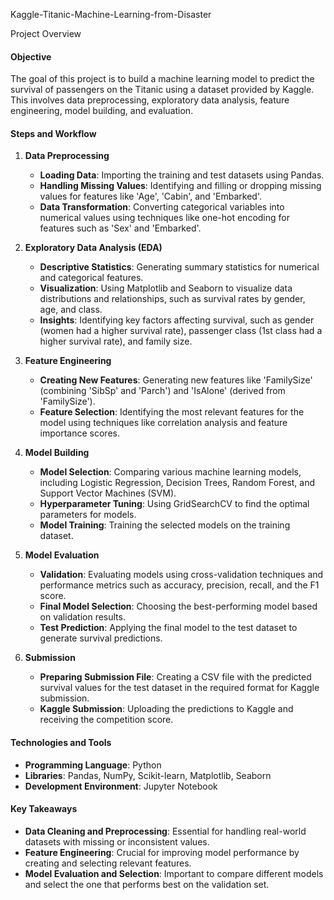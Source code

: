  Kaggle-Titanic-Machine-Learning-from-Disaster

 Project Overview

#### Objective
The goal of this project is to build a machine learning model to predict the survival of passengers on the Titanic using a dataset provided by Kaggle. This involves data preprocessing, exploratory data analysis, feature engineering, model building, and evaluation.

#### Steps and Workflow

1. **Data Preprocessing**
   - **Loading Data**: Importing the training and test datasets using Pandas.
   - **Handling Missing Values**: Identifying and filling or dropping missing values for features like 'Age', 'Cabin', and 'Embarked'.
   - **Data Transformation**: Converting categorical variables into numerical values using techniques like one-hot encoding for features such as 'Sex' and 'Embarked'.

2. **Exploratory Data Analysis (EDA)**
   - **Descriptive Statistics**: Generating summary statistics for numerical and categorical features.
   - **Visualization**: Using Matplotlib and Seaborn to visualize data distributions and relationships, such as survival rates by gender, age, and class.
   - **Insights**: Identifying key factors affecting survival, such as gender (women had a higher survival rate), passenger class (1st class had a higher survival rate), and family size.

3. **Feature Engineering**
   - **Creating New Features**: Generating new features like 'FamilySize' (combining 'SibSp' and 'Parch') and 'IsAlone' (derived from 'FamilySize').
   - **Feature Selection**: Identifying the most relevant features for the model using techniques like correlation analysis and feature importance scores.

4. **Model Building**
   - **Model Selection**: Comparing various machine learning models, including Logistic Regression, Decision Trees, Random Forest, and Support Vector Machines (SVM).
   - **Hyperparameter Tuning**: Using GridSearchCV to find the optimal parameters for models.
   - **Model Training**: Training the selected models on the training dataset.

5. **Model Evaluation**
   - **Validation**: Evaluating models using cross-validation techniques and performance metrics such as accuracy, precision, recall, and the F1 score.
   - **Final Model Selection**: Choosing the best-performing model based on validation results.
   - **Test Prediction**: Applying the final model to the test dataset to generate survival predictions.

6. **Submission**
   - **Preparing Submission File**: Creating a CSV file with the predicted survival values for the test dataset in the required format for Kaggle submission.
   - **Kaggle Submission**: Uploading the predictions to Kaggle and receiving the competition score.

#### Technologies and Tools
- **Programming Language**: Python
- **Libraries**: Pandas, NumPy, Scikit-learn, Matplotlib, Seaborn
- **Development Environment**: Jupyter Notebook

#### Key Takeaways
- **Data Cleaning and Preprocessing**: Essential for handling real-world datasets with missing or inconsistent values.
- **Feature Engineering**: Crucial for improving model performance by creating and selecting relevant features.
- **Model Evaluation and Selection**: Important to compare different models and select the one that performs best on the validation set.
